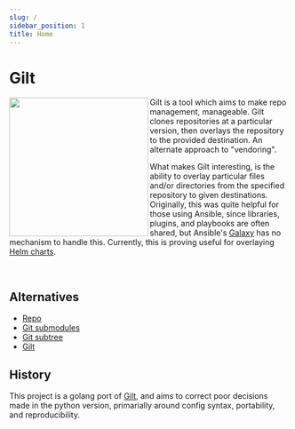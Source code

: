 ```yaml
---
slug: /
sidebar_position: 1
title: Home
---
```


# Gilt

<img src="img/gilt.png" align="left" width="250px" height="250px" />

Gilt is a tool which aims to make repo management, manageable.  Gilt
clones repositories at a particular version, then overlays the repository to
the provided destination.  An alternate approach to "vendoring".

What makes Gilt interesting, is the ability to overlay particular files and/or
directories from the specified repository to given destinations. Originally,
this was quite helpful for those using Ansible, since libraries, plugins, and
playbooks are often shared, but Ansible's [Galaxy][] has no mechanism to handle
this.  Currently, this is proving useful for overlaying [Helm charts].

<br clear="left"/>

## Alternatives

* [Repo][]
* [Git submodules][]
* [Git subtree][]
* [Gilt][]

## History

This project is a golang port of [Gilt][], and aims to correct poor decisions
made in the python version, primarially around config syntax, portability,
and reproducibility.

[Galaxy]: https://docs.ansible.com/ansible/latest/reference_appendices/galaxy.html
[Helm charts]: https://helm.sh/docs/topics/charts/
[Repo]: https://gerrit.googlesource.com/git-repo/+/refs/heads/master/README.md
[Git submodules]: https://git-scm.com/book/en/v2/Git-Tools-Submodules
[Git subtree]: https://github.com/git/git/blob/master/contrib/subtree/git-subtree.txt
[Gilt]: http://gilt.readthedocs.io/en/latest/
